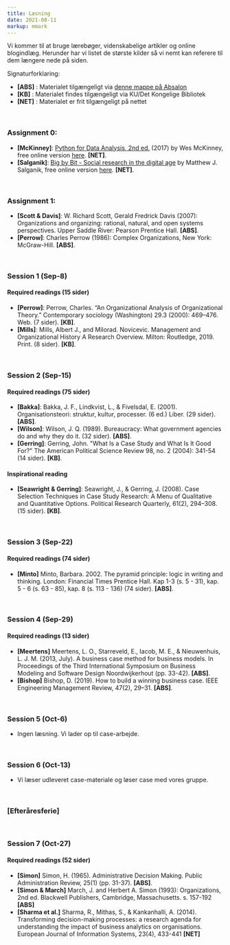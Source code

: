 ```yaml
---
title: Læsning
date: 2021-08-11
markup: mmark
---
```


Vi kommer til at bruge lærebøger, videnskabelige artikler og  online blogindlæg. Herunder har vi listet de største kilder så vi nemt kan referere til dem længere nede på siden. 

Signaturforklaring:  
- **[ABS]** : Materialet tilgængeligt via [denne mappe på Absalon](https://absalon.ku.dk/courses/51834/files/folder/Kursusmaterialer)  
- **[KB]** : Materialet findes tilgængeligt via KU/Det Kongelige Bibliotek  
- **[NET]** : Materialet er frit tilgængeligt på nettet


&nbsp;
### Assignment 0:
- **[McKinney]**: [Python for Data Analysis, 2nd ed.](http://wesmckinney.com/pages/book.html) (2017) by Wes McKinney, free online version [here](https://bedford-computing.co.uk/learning/wp-content/uploads/2015/10/Python-for-Data-Analysis.pdf). **[NET]**.
- **[Salganik]**: [Big by Bit - Social research in the digital age](https://www.bitbybitbook.com/) by Matthew J. Salganik, free online version [here](https://www.bitbybitbook.com/en/1st-ed/preface/). **[NET]**.


&nbsp;
### Assignment 1:
- **[Scott & Davis]**: W. Richard Scott, Gerald Fredrick Davis (2007): Organizations and organizing: rational, natural, and open systems perspectives. Upper Saddle River: Pearson Prentice Hall. **[ABS]**.
- **[Perrow]**: Charles Perrow (1986): Complex Organizations, New York: McGraw-Hill. **[ABS]**.



&nbsp;
### Session 1 (Sep-8)
#### Required readings (15 sider)
- **[Perrow]**: Perrow, Charles. “An Organizational Analysis of Organizational Theory.” Contemporary sociology (Washington) 29.3 (2000): 469–476. Web. (7 sider). **[KB]**.
- **[Mills]**: Mills, Albert J., and Milorad. Novicevic. Management and Organizational History A Research Overview. Milton: Routledge, 2019. Print. (8 sider). **[KB]**.



&nbsp;
### Session 2 (Sep-15)
#### Required readings (75 sider)
- **[Bakka]**: Bakka, J. F., Lindkvist, L., & Fivelsdal, E. (2001). Organisationsteori: struktur, kultur, processer. (6 ed.) Liber. (29 sider). **[ABS]**.
- **[Wilson]**: Wilson, J. Q. (1989). Bureaucracy: What government agencies do and why they do it. (32 sider). **[ABS]**.
- **[Gerring]**: Gerring, John. "What Is a Case Study and What Is It Good For?" The American Political Science Review 98, no. 2 (2004): 341-54 (14 sider). **[KB]**.

#### Inspirational reading
- **[Seawright & Gerring]**: Seawright, J., & Gerring, J. (2008). Case Selection Techniques in Case Study Research: A Menu of Qualitative and Quantitative Options. Political Research Quarterly, 61(2), 294–308. (15 sider). **[KB]**.



&nbsp;
### Session 3 (Sep-22)
#### Required readings (74 sider)
- **[Minto]** Minto, Barbara. 2002. The pyramid principle: logic in writing and thinking. London: Financial Times Prentice Hall. Kap 1-3 (s. 5 - 31), kap. 5 - 6 (s. 63 - 85), kap. 8 (s. 113 - 136) (74 sider). **[ABS]**.




&nbsp;
### Session 4 (Sep-29)
#### Required readings (13 sider)
- **[Meertens]** Meertens, L. O., Starreveld, E., Iacob, M. E., & Nieuwenhuis, L. J. M. (2013, July). A business case method for business models. In Proceedings of the Third International Symposium on Business Modeling and Software Design Noordwijkerhout (pp. 33-42). **[ABS]**.
- **[Bishop]** Bishop, D. (2019). How to build a winning business case. IEEE Engineering Management Review, 47(2), 29–31. **[ABS]**.


&nbsp;
### Session 5 (Oct-6)
- Ingen læsning. Vi lader op til case-arbejde.


&nbsp;
### Session 6 (Oct-13)
- Vi læser udleveret case-materiale og løser case med vores gruppe.


&nbsp;
### [Efteråresferie]


&nbsp;
### Session 7 (Oct-27)
#### Required readings (52 sider)
- **[Simon]** Simon, H. (1965). Administrative Decision Making. Public Administration Review, 25(1) (pp. 31-37). **[ABS]**.
- **[Simon & March]** March, J. and Herbert A. Simon (1993): Organizations, 2nd ed. Blackwell Publishers, Cambridge, Massachusetts. s. 157-192 **[ABS]**
- **[Sharma et al.]** Sharma, R., Mithas, S., & Kankanhalli, A. (2014). Transforming decision-making processes: a research agenda for understanding the impact of business analytics on organisations. European Journal of Information Systems, 23(4), 433-441 **[NET]**


